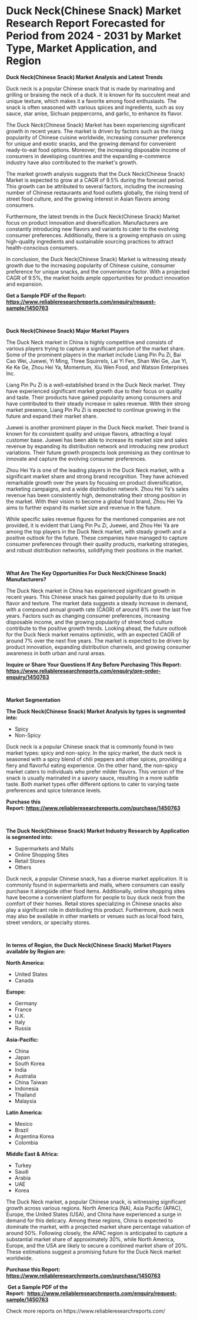 <p><h1>Duck Neck(Chinese Snack) Market Research Report Forecasted for Period from 2024 -  2031 by Market Type, Market Application, and Region</h1></p><p><strong>Duck Neck(Chinese Snack) Market Analysis and Latest Trends</strong></p>
<p><p>Duck neck is a popular Chinese snack that is made by marinating and grilling or braising the neck of a duck. It is known for its succulent meat and unique texture, which makes it a favorite among food enthusiasts. The snack is often seasoned with various spices and ingredients, such as soy sauce, star anise, Sichuan peppercorns, and garlic, to enhance its flavor.</p><p>The Duck Neck(Chinese Snack) Market has been experiencing significant growth in recent years. The market is driven by factors such as the rising popularity of Chinese cuisine worldwide, increasing consumer preference for unique and exotic snacks, and the growing demand for convenient ready-to-eat food options. Moreover, the increasing disposable income of consumers in developing countries and the expanding e-commerce industry have also contributed to the market's growth.</p><p>The market growth analysis suggests that the Duck Neck(Chinese Snack) Market is expected to grow at a CAGR of 9.5% during the forecast period. This growth can be attributed to several factors, including the increasing number of Chinese restaurants and food outlets globally, the rising trend of street food culture, and the growing interest in Asian flavors among consumers.</p><p>Furthermore, the latest trends in the Duck Neck(Chinese Snack) Market focus on product innovation and diversification. Manufacturers are constantly introducing new flavors and variants to cater to the evolving consumer preferences. Additionally, there is a growing emphasis on using high-quality ingredients and sustainable sourcing practices to attract health-conscious consumers.</p><p>In conclusion, the Duck Neck(Chinese Snack) Market is witnessing steady growth due to the increasing popularity of Chinese cuisine, consumer preference for unique snacks, and the convenience factor. With a projected CAGR of 9.5%, the market holds ample opportunities for product innovation and expansion.</p></p>
<p><strong>Get a Sample PDF of the Report:&nbsp; <a href="https://www.reliableresearchreports.com/enquiry/request-sample/1450763">https://www.reliableresearchreports.com/enquiry/request-sample/1450763</a></strong></p>
<p>&nbsp;</p>
<p><strong>Duck Neck(Chinese Snack) Major Market Players</strong></p>
<p><p>The Duck Neck market in China is highly competitive and consists of various players trying to capture a significant portion of the market share. Some of the prominent players in the market include Liang Pin Pu Zi, Bai Cao Wei, Juewei, Yi Ming, Three Squirrels, Lai Yi Fen, Shan Wei Ge, Jue Yi, Ke Ke Ge, Zhou Hei Ya, Momentum, Xiu Wen Food, and Watson Enterprises Inc.</p><p>Liang Pin Pu Zi is a well-established brand in the Duck Neck market. They have experienced significant market growth due to their focus on quality and taste. Their products have gained popularity among consumers and have contributed to their steady increase in sales revenue. With their strong market presence, Liang Pin Pu Zi is expected to continue growing in the future and expand their market share.</p><p>Juewei is another prominent player in the Duck Neck market. Their brand is known for its consistent quality and unique flavors, attracting a loyal customer base. Juewei has been able to increase its market size and sales revenue by expanding its distribution network and introducing new product variations. Their future growth prospects look promising as they continue to innovate and capture the evolving consumer preferences.</p><p>Zhou Hei Ya is one of the leading players in the Duck Neck market, with a significant market share and strong brand recognition. They have achieved remarkable growth over the years by focusing on product diversification, marketing campaigns, and a wide distribution network. Zhou Hei Ya's sales revenue has been consistently high, demonstrating their strong position in the market. With their vision to become a global food brand, Zhou Hei Ya aims to further expand its market size and revenue in the future.</p><p>While specific sales revenue figures for the mentioned companies are not provided, it is evident that Liang Pin Pu Zi, Juewei, and Zhou Hei Ya are among the top players in the Duck Neck market, with steady growth and a positive outlook for the future. These companies have managed to capture consumer preferences through their quality products, marketing strategies, and robust distribution networks, solidifying their positions in the market.</p></p>
<p>&nbsp;</p>
<p><strong>What Are The Key Opportunities For Duck Neck(Chinese Snack) Manufacturers?</strong></p>
<p><p>The Duck Neck market in China has experienced significant growth in recent years. This Chinese snack has gained popularity due to its unique flavor and texture. The market data suggests a steady increase in demand, with a compound annual growth rate (CAGR) of around 8% over the last five years. Factors such as changing consumer preferences, increasing disposable income, and the growing popularity of street food culture contribute to the positive growth trends. Looking ahead, the future outlook for the Duck Neck market remains optimistic, with an expected CAGR of around 7% over the next five years. The market is expected to be driven by product innovation, expanding distribution channels, and growing consumer awareness in both urban and rural areas.</p></p>
<p><strong>Inquire or Share Your Questions If Any Before Purchasing This Report: <a href="https://www.reliableresearchreports.com/enquiry/pre-order-enquiry/1450763">https://www.reliableresearchreports.com/enquiry/pre-order-enquiry/1450763</a></strong></p>
<p>&nbsp;</p>
<p><strong>Market Segmentation</strong></p>
<p><strong>The Duck Neck(Chinese Snack) Market Analysis by types is segmented into:</strong></p>
<p><ul><li>Spicy</li><li>Non-Spicy</li></ul></p>
<p><p>Duck neck is a popular Chinese snack that is commonly found in two market types: spicy and non-spicy. In the spicy market, the duck neck is seasoned with a spicy blend of chili peppers and other spices, providing a fiery and flavorful eating experience. On the other hand, the non-spicy market caters to individuals who prefer milder flavors. This version of the snack is usually marinated in a savory sauce, resulting in a more subtle taste. Both market types offer different options to cater to varying taste preferences and spice tolerance levels.</p></p>
<p><strong>Purchase this Report:&nbsp;<a href="https://www.reliableresearchreports.com/purchase/1450763">https://www.reliableresearchreports.com/purchase/1450763</a></strong></p>
<p>&nbsp;</p>
<p><strong>The Duck Neck(Chinese Snack) Market Industry Research by Application is segmented into:</strong></p>
<p><ul><li>Supermarkets and Malls</li><li>Online Shopping Sites</li><li>Retail Stores</li><li>Others</li></ul></p>
<p><p>Duck neck, a popular Chinese snack, has a diverse market application. It is commonly found in supermarkets and malls, where consumers can easily purchase it alongside other food items. Additionally, online shopping sites have become a convenient platform for people to buy duck neck from the comfort of their homes. Retail stores specializing in Chinese snacks also play a significant role in distributing this product. Furthermore, duck neck may also be available in other markets or venues such as local food fairs, street vendors, or specialty stores.</p></p>
<p>&nbsp;</p>
<p><strong>In terms of Region, the Duck Neck(Chinese Snack) Market Players available by Region are:</strong></p>
<p>
    <p> <strong> North America: </strong>
        <ul>
            <li>United States</li>
            <li>Canada</li>
        </ul>
        </p> 
    <p> <strong> Europe: </strong>
        <ul>
            <li>Germany</li>
            <li>France</li>
            <li>U.K.</li>
            <li>Italy</li>
            <li>Russia</li>
        </ul>
        </p> 
    <p> <strong> Asia-Pacific: </strong>
        <ul>
            <li>China</li>
            <li>Japan</li>
            <li>South Korea</li>
            <li>India</li>
            <li>Australia</li>
            <li>China Taiwan</li>
            <li>Indonesia</li>
            <li>Thailand</li>
            <li>Malaysia</li>
        </ul>
        </p> 
    <p> <strong> Latin America: </strong>
        <ul>
            <li>Mexico</li>
            <li>Brazil</li>
            <li>Argentina Korea</li>
            <li>Colombia</li>
        </ul>
        </p> 
    <p> <strong> Middle East & Africa: </strong>
        <ul>
            <li>Turkey</li>
            <li>Saudi</li>
            <li>Arabia</li>
            <li>UAE</li>
            <li>Korea</li>
        </ul>
    </p>
    </p>
<p><p>The Duck Neck market, a popular Chinese snack, is witnessing significant growth across various regions. North America (NA), Asia Pacific (APAC), Europe, the United States (USA), and China have experienced a surge in demand for this delicacy. Among these regions, China is expected to dominate the market, with a projected market share percentage valuation of around 50%. Following closely, the APAC region is anticipated to capture a substantial market share of approximately 30%, while North America, Europe, and the USA are likely to secure a combined market share of 20%. These estimations suggest a promising future for the Duck Neck market worldwide.</p></p>
<p><strong>Purchase this Report: <a href="https://www.reliableresearchreports.com/purchase/1450763">https://www.reliableresearchreports.com/purchase/1450763</a></strong></p>
<p>&nbsp;<strong>Get a Sample PDF of the Report:&nbsp;&nbsp;<a href="https://www.reliableresearchreports.com/enquiry/request-sample/1450763">https://www.reliableresearchreports.com/enquiry/request-sample/1450763</a></strong></p>
<p><strong></strong></p>
<p>Check more reports on https://www.reliableresearchreports.com/</p>